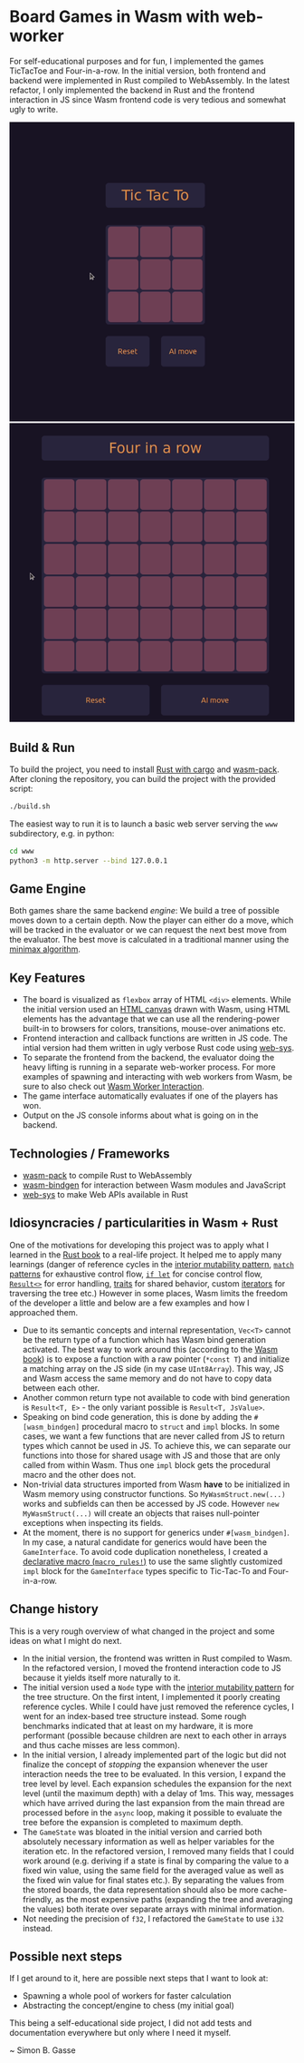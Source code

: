 # Board Games in Wasm with web-worker

For self-educational purposes and for fun, I implemented the games TicTacToe and
Four-in-a-row. In the initial version, both frontend and backend
were implemented in Rust compiled to WebAssembly. In the latest refactor, I only
implemented the backend in Rust and the frontend interaction in JS since Wasm
frontend code is very tedious and somewhat ugly to write.

![TicTacToe](./doc/TicTacTo.gif)
![Four-in-a-row](./doc/FourInARow.gif)

## Build & Run

To build the project, you need to install [Rust with cargo][install_rust] and
[wasm-pack]. After cloning the repository, you can build the project with the
provided script:

```bash
./build.sh
```

The easiest way to run it is to launch a basic web server serving the `www`
subdirectory, e.g. in python:

```bash
cd www
python3 -m http.server --bind 127.0.0.1
```

## Game Engine

Both games share the same backend _engine_: We build a tree of possible moves
down to a certain depth. Now the player can either do a move, which will be
tracked in the evaluator or we can request the next best move from the
evaluator. The best move is calculated in a traditional manner using the
[minimax algorithm][minimax].

## Key Features

- The board is visualized as `flexbox` array of HTML `<div>` elements. While the
  initial version used an [HTML canvas][html_canvas] drawn with Wasm, using HTML
  elements has the advantage that we can use all the rendering-power built-in to
  browsers for colors, transitions, mouse-over animations etc.
- Frontend interaction and callback functions are written in JS code. The intial
  version had them written in ugly verbose Rust code using [web-sys][web-sys].
- To separate the frontend from the backend, the evaluator doing the heavy
  lifting is running in a separate web-worker process. For more examples of
  spawning and interacting with web workers from Wasm, be sure to also check out
  [Wasm Worker Interaction][wasm-worker].
- The game interface automatically evaluates if one of the players has won.
- Output on the JS console informs about what is going on in the backend.

## Technologies / Frameworks

- [wasm-pack][wasm-pack] to compile Rust to WebAssembly
- [wasm-bindgen][wasm-bindgen] for interaction between Wasm modules and JavaScript
- [web-sys][web-sys] to make Web APIs available in Rust

## Idiosyncracies / particularities in Wasm + Rust

One of the motivations for developing this project was to apply what I learned
in the [Rust book][rust_book] to a real-life project. It helped me to
apply many learnings (danger of reference cycles in the
[interior mutability pattern][int_mut], [`match` patterns][match] for exhaustive
control flow, [`if let`][if_let] for concise control flow,
[`Result<>`][result] for error handling, [traits][traits] for shared
behavior, custom [iterators][iter] for traversing the tree etc.)
However in some places, Wasm limits the freedom of the developer a little and
below are a few examples and how I approached them.

- Due to its semantic concepts and internal representation, `Vec<T>` cannot be
  the return type of a function which has Wasm bind generation activated. The
  best way to work around this (according to the [Wasm book][wasm_book_render])
  is to expose a function with a raw pointer (`*const T`) and initialize a
  matching array on the JS side (in my case `UInt8Array`). This way, JS and Wasm
  access the same memory and do not have to copy data between each other.
- Another common return type not available to code with bind generation is
  `Result<T, E>` - the only variant possible is `Result<T, JsValue>`.
- Speaking on bind code generation, this is done by adding the `#[wasm_bindgen]`
  procedural macro to `struct` and `impl` blocks. In some cases, we want a few
  functions that are never called from JS to return types which cannot be used
  in JS. To achieve this, we can separate our functions into those for shared
  usage with JS and those that are only called from within Wasm. Thus one `impl`
  block gets the procedural macro and the other does not.
- Non-trivial data structures imported from Wasm **have** to be initialized in
  Wasm memory using constructor functions. So `MyWasmStruct.new(...)` works and
  subfields can then be accessed by JS code. However `new MyWasmStruct(...)`
  will create an objects that raises null-pointer exceptions when inspecting its
  fields.
- At the moment, there is no support for generics under `#[wasm_bindgen]`. In
  my case, a natural candidate for generics would have been the `GameInterface`.
  To avoid code duplication nonetheless, I created a
  [declarative macro (`macro_rules!`)][decl_macros] to use the same slightly
  customized `impl` block for the `GameInterface` types specific to Tic-Tac-To
  and Four-in-a-row.

## Change history

This is a very rough overview of what changed in the project and some ideas
on what I might do next.

- In the initial version, the frontend was written in Rust compiled to Wasm. In
  the refactored version, I moved the frontend interaction code to JS because it
  yields itself more naturally to it.
- The initial version used a `Node` type with the
  [interior mutability pattern][int_mut] for the tree structure. On the first
  intent, I implemented it poorly creating reference cycles. While I could have
  just removed the reference cycles, I went for an index-based tree structure
  instead. Some rough benchmarks indicated that at least on my hardware, it is
  more performant (possible because children are next to each other in arrays
  and thus cache misses are less common).
- In the initial version, I already implemented part of the logic but did not
  finalize the concept of _stopping_ the expansion whenever the user interaction
  needs the tree to be evaluated. In this version, I expand the tree level by
  level. Each expansion schedules the expansion for the next level (until the
  maximum depth) with a delay of 1ms. This way, messages which have arrived
  during the last expansion from the main thread are processed before in the
  `async` loop, making it possible to evaluate the tree before the expansion is
  completed to maximum depth.
- The `GameState` was bloated in the initial version and carried both absolutely
  necessary information as well as helper variables for the iteration etc. In
  the refactored version, I removed many fields that I could work around (e.g.
  deriving if a state is final by comparing the value to a fixed win value,
  using the same field for the averaged value as well as the fixed win value for
  final states etc.). By separating the values from the stored boards, the
  data representation should also be more cache-friendly, as the most expensive
  paths (expanding the tree and averaging the values) both iterate over separate
  arrays with minimal information.
- Not needing the precision of `f32`, I refactored the `GameState` to use `i32`
  instead.

## Possible next steps

If I get around to it, here are possible next steps that I want to look at:

- Spawning a whole pool of workers for faster calculation
- Abstracting the concept/engine to chess (my initial goal)

This being a self-educational side project, I did not add tests and
documentation everywhere but only where I need it myself.

~ Simon B. Gasse

[decl_macros]: https://doc.rust-lang.org/book/ch19-06-macros.html#declarative-macros-with-macro_rules-for-general-metaprogramming
[enum_variants]: https://doc.rust-lang.org/book/ch06-01-defining-an-enum.html
[generics]: https://doc.rust-lang.org/rust-by-example/generics.html
[html_canvas]: https://www.w3schools.com/html/html5_canvas.asp
[if_let]: https://doc.rust-lang.org/book/ch06-03-if-let.html
[install_rust]: https://www.rust-lang.org/tools/install
[int_mut]: https://doc.rust-lang.org/book/ch15-05-interior-mutability.html
[iter]: https://doc.rust-lang.org/book/ch13-02-iterators.html
[match]: https://doc.rust-lang.org/book/ch06-02-match.html
[minimax]: https://en.wikipedia.org/wiki/Minimax
[result]: https://doc.rust-lang.org/book/ch09-02-recoverable-errors-with-result.html
[rust_book]: https://doc.rust-lang.org/book/
[traits]: https://doc.rust-lang.org/book/ch10-02-traits.html
[wasm_book_render]: https://rustwasm.github.io/docs/book/game-of-life/implementing.html#rendering-to-canvas-directly-from-memory
[wasm-bindgen]: https://github.com/rustwasm/wasm-bindgen
[wasm-pack]: https://github.com/rustwasm/wasm-pack
[wasm-worker]: https://github.com/sgasse/wasm_worker_interaction
[web-sys]: https://rustwasm.github.io/wasm-bindgen/web-sys/index.html
